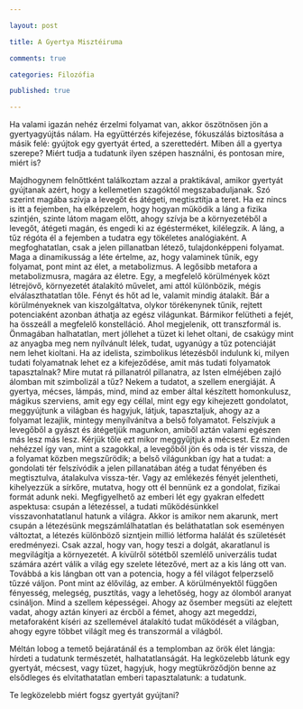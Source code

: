 ```yaml
--- 

layout: post 

title: A Gyertya Misztéiruma

comments: true 

categories: Filozófia 

published: true 

--- 
```


Ha valami igazán nehéz érzelmi folyamat van, akkor öszötnösen jön a gyertyagyújtás nálam. Ha együttérzés kifejezése, fókuszálás biztosítása a másik felé: gyújtok egy gyertyát érted, a szerettedért. 
Miben áll a gyertya szerepe? Miért tudja a tudatunk ilyen szépen használni, és pontosan mire, miért is?

Majdhogynem felnőttként találkoztam azzal a praktikával, amikor gyertyát gyújtanak azért, hogy a kellemetlen szagóktól megszabaduljanak. Szó szerint magába szívja a levegőt és átégeti, megtisztítja a teret. Ha ez nincs is itt a fejemben, ha elképzelem, hogy hogyan működik a láng a fizika szintjén, szinte látom magam előtt, ahogy szívja be a környezetéből a levegőt, átégeti magán, és engedi ki az égésterméket, kilélegzik. 
A láng, a tűz régóta él a fejemben a tudatra egy tökéletes analógiaként. A megfoghatatlan, csak a jelen pillanatban létező, tulajdonképpeni folyamat. Maga a dinamikusság a léte értelme, az, hogy valaminek tűnik, egy folyamat, pont mint az élet, a metabolizmus. A legősibb metafora a metabolizmusra, magára az életre. Egy, a megfelelő körülmények közt létrejövő, környezetét átalakító művelet, ami attól különbözik, mégis elválaszthatatlan tőle. Fényt és hőt ad le, valamit mindig átalakít. Bár a körülményeknek van kiszolgáltatva, olykor törékenynek tűnik, rejtett potenciaként azonban áthatja az egész világunkat. Bármikor felütheti a fejét, ha összeáll a megfelelő konstelláció. Ahol megjelenik, ott transzformál is. Önmagában halhatatlan, mert jóllehet a tüzet ki lehet oltani, de csakúgy mint az anyagba meg nem nyílvánult lélek, tudat, ugyanúgy a tűz potenciáját nem lehet kioltani. 
Ha az idelista, szimbolikus létezésből indulunk ki, milyen tudati folyamatnak lehet ez a kifejeződése, amit más tudati folyamatok tapasztalnak? Mire mutat rá pillanatról pillanatra, az Isten elméjében zajló álomban mit szimbolizál a tűz?
Nekem a tudatot, a szellem energiáját. A gyertya, mécses, lámpás, mind, mind az ember által készített homonkulusz, mágikus szerviens, amit egy egy céllal, mint egy egy kihejezett gondolatot, meggyújtunk a világban és hagyjuk, látjuk, tapasztaljuk, ahogy az a folyamat lezajlik, mintegy menyílvánítva a belső folyamatot. Felszívjuk a levegőből a gyászt és átégetjük magunkon, amiből aztán valami egészen más lesz más lesz. Kérjük tőle ezt mikor meggyűjtjuk a mécsest. Ez minden nehézzel így van, mint a szagokkal, a levegőből jön és oda is tér vissza, de a folyamat közben megszűrödik; a belső világunkban így hat a tudat: a gondolati tér felszívódik a jelen pillanatában átég a tudat fényében és megtisztulva, átalakulva vissza-tér. 
Vagy az emlékezés fényét jelentheti, kihelyezzük a sírkőre, mutatva, hogy ott él bennünk ez a gondolat, fizikai formát adunk neki. Megfigyelhető az emberi lét egy gyakran elfedett aspektusa: csupán a létezéssel, a tudati működésünkkel visszavonhatatlanul hatunk a világra. Akkor is amikor nem akarunk, mert csupán a létezésünk megszámlálhatatlan és beláthatatlan sok eseményen változtat, a létezés különböző sizntjein millió létforma halálát és születését eredményezi. Csak azzal, hogy van, hogy teszi a dolgát, akaratlanul is megvilágítja a környezetét. A kívülről sötétből szemlélő univerzális tudat számára azért válik a világ egy szelete létezővé, mert az a kis láng ott van. Továbbá a kis lángban ott van a potencia, hogy a fél világot felperzselő tűzzé váljon. Pont mint az élővilág, az ember. A körülményektől függően fényesség, melegség, pusztítás, vagy a lehetőség, hogy az ólomból aranyat csináljon. Mind a szellem képességei. Ahogy az ősember megsüti az elejtett vadat, ahogy aztán kinyeri az ércből a fémet, ahogy azt megeddzi, metaforaként kíséri az szellemével átalakító tudat működését a világban, ahogy egyre többet világít meg és transzormál a világból.

Méltán lobog a temető bejáratánál és a templomban az örök élet lángja: hírdeti a tudatunk természetét, halhatatlanságát.
Ha legközelebb látunk egy gyertyát, mécsest, vagy tüzet, hagyjuk, hogy megtükröződjön benne az elsődleges és elvitathatatlan emberi tapasztalatunk: a tudatunk.

Te legközelebb miért fogsz gyertyát gyújtani?
